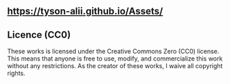 ## https://tyson-alii.github.io/Assets/ 

## Licence (CC0)

These works is licensed under the Creative Commons Zero (CC0) license. This means that anyone is free to use, modify, and commercialize this work without any restrictions. As the creator of these works, I waive all copyright rights.
